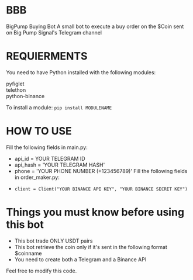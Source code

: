 # BBB
BigPump Buying Bot
A small bot to execute a buy order on the $Coin sent on Big Pump Signal's Telegram channel

# REQUIERMENTS   
You need to have Python installed with the following modules:

pyfiglet  
telethon  
python-binance  


To install a module:
```pip install MODULENAME```

# HOW TO USE
Fill the following fields in main.py:   
  - api_id = YOUR TELEGRAM ID  
  - api_hash = 'YOUR TELEGRAM HASH'  
  - phone = 'YOUR PHONE NUMBER (+123456789)' 
Fill the following fields in order_maker.py:   
  -     client = Client("YOUR BINANCE API KEY", "YOUR BINANCE SECRET KEY")
# Things you must know before using this bot
  - This bot trade ONLY USDT pairs
  - This bot retrieve the coin only if it's sent in the following format $coinname
  - You need to create both a Telegram and a Binance API

Feel free to modify this code.
